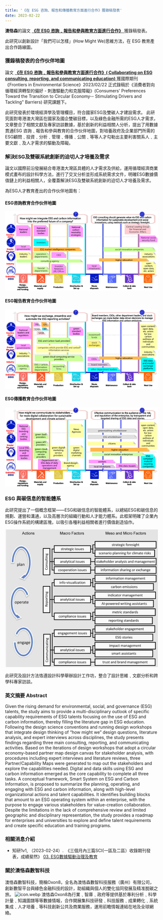 ```yaml
---
title: '《在 ESG 咨詢、報告和傳播教育方面進行合作》獲錄稿發表'
date: 2023-02-22
---
```


**澳恪森**的論文 [**《在 ESG 咨詢﹑報告和參與教育方面進行合作》** ](https://www.frontiersin.org/articles/10.3389/fenvs.2023.1119011/abstract) 獲錄稿發表。 

此研究以創新設計「我們可以怎樣」(How Might We)思維方法，在 ESG 教育產出合作路線圖。
<!--more-->

### 獲錄稿發表的合作伙伴地圖
論文 [**《在 ESG 咨詢﹑報告和參與教育方面進行合作》( Collaborating on ESG consulting, reporting, and communicating education)** ](https://www.frontiersin.org/articles/10.3389/fenvs.2023.1119011/abstract) 獲國際期刊 《Frontiers in Environmental Science》2023/02/22 正式錄稿於《消費者對向循環經濟轉型的偏好 - 刺激驅動力和克服障礙》(Consumers' Preferences Toward the Transition to Circular Economy-- Stimulating Drivers and Tackling" Barriers) 研究課題下。

此研究發表於環境經濟學及管理欄目，符合國家ESG及雙碳人才建設需求。
此研究面對粵港澳大灣區在國家及國企雙碳目標，以及綠色金融所需的ESG人才需求，文章整合了相關文獻及專家訪談數據，基於創新的利益相關人分析，提出了用數據貫通ESG 咨詢﹑報告和參與教育的合作伙伴地圖，對培養政府及企業部門所需的ESG顧問﹑投資﹑分析﹑管理﹑傳播﹑公關﹑等等人才勾勒出主要利害關系人﹑主要文獻﹑及人才需求的驅動及障礙。

### 解決ESG及雙碳系統創新的迫切人才培養及需求

論文以國際前沿發展結合粵港澳大灣區具體的人才需求及供給，運用循環經濟商業模式畫布的設計科學方法，進行了交叉分析並形成系統需求文件，明確ESG數據價值鏈上的利益相關人，全覆蓋解決ESG及雙碳系統創新的迫切人才培養及需求。

為ESG人才教育產出的合作伙伴地圖有：

#### ESG咨詢教育合作伙伴地圖
![ESG-Education-PartnerMap-consulting.png](./ESG-Education-PartnerMap-consulting.png)
#### ESG報告教育合作伙伴地圖
![ESG-Education-PartnerMap-reporting.png](./ESG-Education-PartnerMap-reporting.png)

#### ESG傳播教育合作伙伴地圖
![ESG-Education-PartnerMap-communicating.png](./ESG-Education-PartnerMap-communicating.png)


### ESG 與碳信息的智能體系

此研究提出了一個概念框架——ESG和碳信息的智能體系，以總結ESG和碳信息的規劃、運營和溝通，以及高層次的組織行動和人才能力體系。此框架明確了企業內ESG操作系統的構建區塊，以吸引各種利益相關者進行價值創造協作。

![featured.jpg](./featured.jpg)

此研究及設計方法恪遵設計科學舉辦設計工作坊，整合了設計思維﹑文獻分析和跨學科專家訪談。

### 英文摘要  Abstract

Given the rising demand for environmental, social, and governance (ESG) talents, the study aims to provide a multi-disciplinary outlook of specific capability requirements of ESG talents focusing on the use of ESG and carbon information, thereby filling the literature gap in ESG education. Following the design science conventions and running design workshops that integrate design thinking of “how might we” design questions, literature analysis, and expert interviews across disciplines, the study presents findings regarding three main consulting, reporting, and communicating activities. Based on the iterations of design workshops that adopt a circular economy-based partner map design canvas for stakeholder analysis, with procedures including expert interviews and literature reviews, three Partner/Capability Maps were generated to map out the stakeholders and explore the capabilities needed. Digital and data skills using ESG and carbon information emerged as the core capability to complete all three tasks. A conceptual framework, Smart System on ESG and Carbon Information, is proposed to summarize the planning, operating, and engaging with ESG and carbon information, along with high-level organizational actions and talent capabilities. It identifies building blocks that amount to an ESG operating system within an enterprise, with the purpose to engage various stakeholders for value-creation collaboration. Despite the limitations in the lack of comprehensive review and limited geographic and disciplinary representation, the study provides a roadmap for enterprises and universities to explore and define talent requirements and create specific education and training programs.

### 相關消息介紹


*  知研1v1,  （2023-02-24）.　《三個月內三篇SCI(一區及二區）收錄期刊發表，成績斐然》 [03. ESG數據驅動治理及教育](https://mp.weixin.qq.com/s?src=11&timestamp=1679377034&ver=4419&signature=58rspt51riDaR40jvggKb7MvePyHPP3j0uR0cLd2acMEJsEzW2094fT63kp-SKdgx*ORo6w1YEtlkh3eg48VOxVKMBasEFW1A-Xd4OC31j3t2JoChGuMHv-2IOxJnnDQ&new=1)



### 關於澳恪森數智科技
澳恪森數智科技，簡稱Oxon8，全名為澳恪森數智科技服務（廣州）有限公司，創新數智平台與綠色金融科技的設計，助組織與個人的雙化協同發展及精准脫碳之旅。
![icon.webp](icon.webp)
澳恪森Oxon8為行業﹑智庫﹑政府等提供基於專利分析﹑科學計量﹑知識圖譜等等數據情報，合作開展集科技研發﹑科技服務﹑成果轉化﹑系統集成﹑人才培養﹑等科技創新公共及商業服務，運用前瞻情報連結在地及全球網絡。

